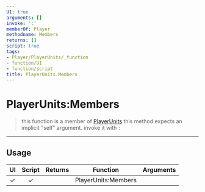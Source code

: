 ```yaml
---
UI: true
arguments: []
invoke: ':'
memberOf: Player
methodname: Members
returns: []
script: true
tags:
- Player/PlayerUnits/_function
- function/UI
- function/script
title: PlayerUnits.Members
---
```

# PlayerUnits:Members
> this function is a member of [PlayerUnits](civ-6/lua/PlayerUnits.md)
> this method expects an implicit "self" argument. invoke it with `:`
-----
## Usage
|  UI | Script | Returns | Function | Arguments |
|:---:|:------:|-------:|:--------:|:---------|
|✓|✓||PlayerUnits:Members||

